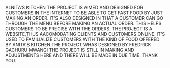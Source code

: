 ALNITA'S KITCHEN
THE PROJECT IS AIMED AND DESIGNED FOR CUSTOMERS IN THE INTERNET TO BE ABLE TO GET FAST FOOD BY JUST MAKING AN ORDER.
IT'S ALSO DESIGNED IN THAT A CUSTOMER CAN GO THROUGH THE MENU BEFORE MAKING AN ACTUAL ORDER. THIS HELPS CUSTOMERS TO BE PRECISE WITH THE ORDERS.
THE PROJECT IS A WEBSITE,THUS AACOMODATING CLIENTS AND CUSTOMERS ONLINE.
IT'S USED TO FAMILIALIZE CUSTOMERS WITH THE KIND OF FOOD OFFERED BY ANITA'S KITCHEN
THE PROJECT WHAS DESIGNED BY FREDRICK GACHURU MWANGI
THE PROJECT IS STILL IN MAKING AND ADJUSTMENTS HERE AND THERE WILL BE MADE IN DUE TIME.
THANK YOU.
